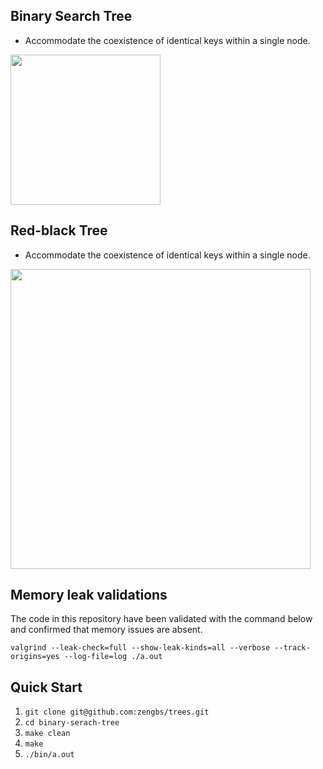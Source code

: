 ## Binary Search Tree
* Accommodate the coexistence of identical keys within a single node.
<img src="https://upload.wikimedia.org/wikipedia/commons/d/da/Binary_search_tree.svg" width="240">


## Red-black Tree
* Accommodate the coexistence of identical keys within a single node.
<img src="https://upload.wikimedia.org/wikipedia/commons/thumb/4/41/Red-black_tree_example_with_NIL.svg/1920px-Red-black_tree_example_with_NIL.svg.png" width="480">

## Memory leak validations
The code in this repository have been validated with the command below and confirmed that memory issues are absent.

`valgrind --leak-check=full --show-leak-kinds=all --verbose --track-origins=yes --log-file=log ./a.out`
## Quick Start
1. `git clone git@github.com:zengbs/trees.git`
2. `cd binary-serach-tree`
3. `make clean`
4. `make`
5. `./bin/a.out`
